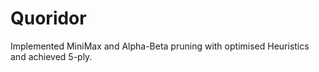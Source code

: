 # Quoridor
Implemented MiniMax and Alpha-Beta pruning with optimised Heuristics and achieved 5-ply.
